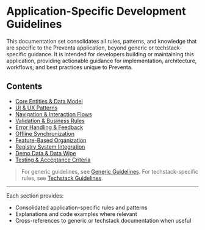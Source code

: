 # Application-Specific Development Guidelines

This documentation set consolidates all rules, patterns, and knowledge that are specific to the Preventa application, beyond generic or techstack-specific guidance. It is intended for developers building or maintaining this application, providing actionable guidance for implementation, architecture, workflows, and best practices unique to Preventa.

## Contents

- [Core Entities & Data Model](core-entities-data-model.md)
- [UI & UX Patterns](ui-ux-patterns.md)
- [Navigation & Interaction Flows](navigation-flows.md)
- [Validation & Business Rules](validation-business-rules.md)
- [Error Handling & Feedback](error-handling-feedback.md)
- [Offline Synchronization](offline-synchronization.md)
- [Feature-Based Organization](feature-organization.md)
- [Registry System Integration](registry-system-integration.md)
- [Demo Data & Data Wipe](demo-data-wipe.md)
- [Testing & Acceptance Criteria](testing-acceptance.md)

> For generic guidelines, see [Generic Guidelines](../generic-guidelines/index.md).
> For techstack-specific rules, see [Techstack Guidelines](../techstack/index.md).

---

Each section provides:
- Consolidated application-specific rules and patterns
- Explanations and code examples where relevant
- Cross-references to generic or techstack documentation when useful 